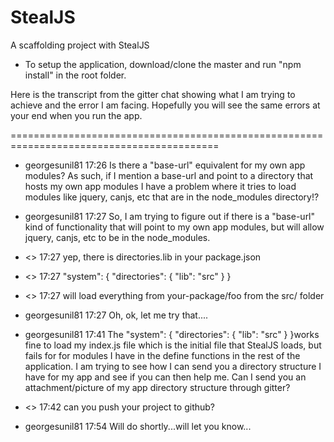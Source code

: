 # StealJS
A scaffolding project with StealJS

* To setup the application, download/clone the master and run "npm install" in the root folder. 

Here is the transcript from the gitter chat showing what I am trying to achieve and the error I am facing. Hopefully you will see the same errors at your end when you run the app.

==========================================================================================
* georgesunil81 17:26
Is there a "base-url" equivalent for my own app modules? As such, if I mention a base-url and point to a directory that hosts my own app modules I have a problem where it tries to load modules like jquery, canjs, etc that are in the node_modules directory!?

* georgesunil81 17:27
So, I am trying to figure out if there is a "base-url" kind of functionality that will point to my own app modules, but will allow jquery, canjs, etc to be in the node_modules.

* <> 17:27
yep, there is directories.lib
in your package.json

* <> 17:27
"system": { "directories": { "lib": "src" } }

* <> 17:27
will load everything from your-package/foo from the src/ folder

* georgesunil81 17:27
Oh, ok, let me try that....

* georgesunil81 17:41
The "system": { "directories": { "lib": "src" } }works fine to load my index.js file which is the initial file that StealJS loads, but fails for for modules I have in the define functions in the rest of the application. I am trying to see how I can send you a directory structure I have for my app and see if you can then help me.
Can I send you an attachment/picture of my app directory structure through gitter?

* <> 17:42
can you push your project to github?

* georgesunil81 17:54
Will do shortly...will let you know...

